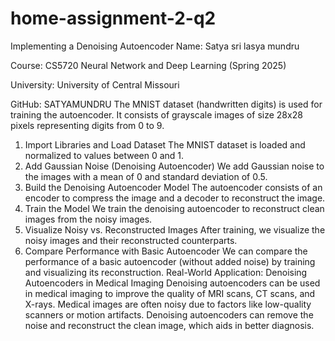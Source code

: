 # home-assignment-2-q2
Implementing a Denoising Autoencoder
Name: Satya sri lasya mundru

Course: CS5720 Neural Network and Deep Learning (Spring 2025)

University: University of Central Missouri

GitHub: SATYAMUNDRU
The MNIST dataset (handwritten digits) is used for training the autoencoder. It consists of grayscale images of size 28x28 pixels representing digits from 0 to 9.
1. Import Libraries and Load Dataset
The MNIST dataset is loaded and normalized to values between 0 and 1.
2. Add Gaussian Noise (Denoising Autoencoder)
We add Gaussian noise to the images with a mean of 0 and standard deviation of 0.5.
3. Build the Denoising Autoencoder Model
The autoencoder consists of an encoder to compress the image and a decoder to reconstruct the image.
4. Train the Model
We train the denoising autoencoder to reconstruct clean images from the noisy images.
5. Visualize Noisy vs. Reconstructed Images
After training, we visualize the noisy images and their reconstructed counterparts.
6. Compare Performance with Basic Autoencoder
We can compare the performance of a basic autoencoder (without added noise) by training and visualizing its reconstruction.
Real-World Application: Denoising Autoencoders in Medical Imaging
Denoising autoencoders can be used in medical imaging to improve the quality of MRI scans, CT scans, and X-rays. Medical images are often noisy due to factors like low-quality scanners or motion artifacts. Denoising autoencoders can remove the noise and reconstruct the clean image, which aids in better diagnosis.
